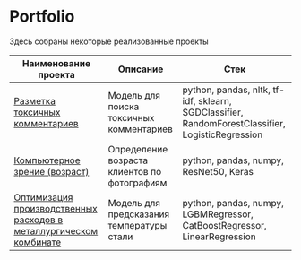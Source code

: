# Portfolio
Здесь собраны некоторые реализованные проекты

| Наименование проекта                                     | Описание                                     | Стек                                                                                             |
| -------------------------------------------------------- | -------------------------------------------- | ------------------------------------------------------------------------------------------------ |
| [Разметка токсичных комментариев](https://github.com/Eduard-Stepanyan/Portfolio/tree/main/Analyzing_Text)                          | Модель для поиска токсичных комментариев     | python, pandas, nltk, tf-idf, sklearn, SGDClassifier, RandomForestClassifier, LogisticRegression |
| [Компьютерное зрение (возраст)](https://github.com/Eduard-Stepanyan/Portfolio/tree/main/Computer_Vision)                            | Определение возраста клиентов по фотографиям | python, pandas, numpy, ResNet50, Keras                                                           |
| [Оптимизация производственных расходов в металлургическом комбинате](https://github.com/Eduard-Stepanyan/Portfolio/tree/main/Industry_ML) | Модель для предсказания температуры стали    | python, pandas, numpy, LGBMRegressor, CatBoostRegressor,  LinearRegression                       |
